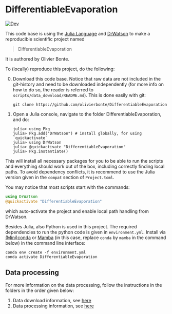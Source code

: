 # DifferentiableEvaporation

[![Dev](https://img.shields.io/badge/docs-dev-blue.svg)](https://olivierbonte.github.io/DifferentiableEvaporation/dev/)

This code base is using the [Julia Language](https://julialang.org/) and
[DrWatson](https://juliadynamics.github.io/DrWatson.jl/stable/)
to make a reproducible scientific project named
> DifferentiableEvaporation

It is authored by Olivier Bonte.

To (locally) reproduce this project, do the following:

0. Download this code base. Notice that raw data are not included in the git-history and need to be downloaded independently (for more info on how to do so, the reader is referred to `scripts/data_download/README.md`). This is done easily with git:
   ```
   git clone https://github.com/olivierbonte/DifferentiableEvaporation
   ```
1. Open a Julia console, navigate to the folder DifferentiableEvaporation, and do:
   ```
   julia> using Pkg
   julia> Pkg.add("DrWatson") # install globally, for using `quickactivate`
   julia> using DrWatson
   julia> @quickactivate "DifferentiableEvaporation" 
   julia> Pkg.instantiate()
   ```

This will install all necessary packages for you to be able to run the scripts and
everything should work out of the box, including correctly finding local paths. To avoid dependency conflicts, it is recommend to use the Julia version given in the `compat` section of `Project.toml`. 

You may notice that most scripts start with the commands:
```julia
using DrWatson
@quickactivate "DifferentiableEvaporation"
```
which auto-activate the project and enable local path handling from DrWatson.

Besides Julia, also Python is used in this project. The required dependencies to run the python code is given in `environment.yml`. Install via [(Mini)conda](https://docs.anaconda.com/miniconda/) or [Mamba](https://mamba.readthedocs.io/en/latest/) (in this case, replace `conda` by `mamba` in the command below) in the command line interface:
```
conda env create -f environment.yml
conda activate DifferentiableEvaporation
```

## Data processing
For more information on the data processing, follow the instructions in the folders in the order given below:
1. Data download information, see [here](scripts/data_download/README.md)
2. Data processing information, see [here](scripts/data_processing/README.md)